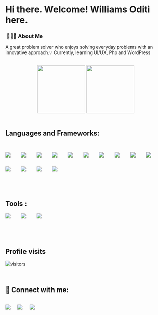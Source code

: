 # Hi there. Welcome! Williams Oditi here.
<h3> &nbsp;👩🏾‍💻 About Me </h3>

 A great problem solver who enjoys solving everyday problems with an innovative approach.💡
Currently, learning UI/UX, Php and WordPress

<br>
<div align="center">
  <img height="150rem" width="auto" src="https://github-readme-stats.vercel.app/api?username=Williamsoditi&show_icons=true&theme=tokyonight&include_all_commits=true&count_private=true"/>
  <img height="150rem" width="auto"  src="https://github-readme-stats.vercel.app/api/top-langs/?username=Williamsoditi&layout=compact&langs_count=7&theme=tokyonight"/>
 
  

</div>
<br>

## Languages and Frameworks:

<div style="display: inline_block"><br>
    <p>
       <img src="https://img.shields.io/badge/HTML5-E34F26?style=for-the-badge&logo=html5&logoColor=white" style="margin: 0 5% 5% 0">&nbsp;
        <img src="https://img.shields.io/badge/CSS-0077B5?&style=for-the-badge&logo=css3&logoColor=white" style="margin: 0 5% 5% 0">&nbsp;
        <img src="https://img.shields.io/badge/JavaScript-F7DF1E?style=for-the-badge&logo=javascript&logoColor=black" style="margin: 0 5% 5% 0">&nbsp;
        <img src="https://img.shields.io/badge/TypeScript-3179c7?style=for-the-badge&logo=typescript&logoColor=white" style="margin: 0 5% 5% 0">&nbsp;
        <img src="https://img.shields.io/badge/Angular-c30130?style=for-the-badge&logo=angular" style="margin: 0 5% 5% 0">&nbsp;
        <img src="https://img.shields.io/badge/python-2b5b84?style=for-the-badge&logo=python&logoColor=white" style="margin: 0 5% 5% 0">&nbsp;
        <img src="https://img.shields.io/badge/Bootstrap-080135?style=for-the-badge&logo=bootstrap&logoColor=white" style="margin: 0 5% 5% 0">&nbsp;
        <img src="https://img.shields.io/badge/Flask-000000?style=for-the-badge&logo=flask&logoColor=white" style="margin: 0 5% 5% 0">&nbsp;
        <img src="https://img.shields.io/badge/Django-092E20?style=for-the-badge&logo=django&logoColor=white" style="margin: 0 5% 5% 0">&nbsp;
        <img src="https://img.shields.io/badge/mysql-3e6e93?style=for-the-badge&logo=mysql&logoColor=f29111" style="margin: 0 5% 5% 0">&nbsp;
        <img src="https://img.shields.io/badge/PostgreSQL-14354C?style=for-the-badge&logo=postgreSQL&logoColor=blue" style="margin: 0 5% 5% 0">&nbsp;
        <img src="https://img.shields.io/badge/node-026e00?style=for-the-badge&logo=node.js&logoColor=white" style="margin: 0 5% 5% 0">&nbsp;
        <img src="https://img.shields.io/badge/jQuery-0769ad?style=for-the-badge&logo=jQuery&logoColor=white" style="margin: 0 5% 5% 0">&nbsp;
        <img src="https://img.shields.io/badge/react-282c34?style=for-the-badge&logo=react&logoColor=61dafb" style="margin: 0 5% 5% 0">&nbsp;
    </p>
</div>
<br>

## Tools :

<div style="display: inline_block">
    <img src="https://img.shields.io/badge/figma-a259ff?style=for-the-badge&logo=figma&logoColor=white" style="margin: 0 5% 5% 0">&nbsp;
    <img src="https://img.shields.io/badge/canva-3868e8?style=for-the-badge&logo=canva&logoColor=white" style="margin: 0 5% 5% 0">&nbsp;
    <img src="https://img.shields.io/badge/git-f64d27?style=for-the-badge&logo=git&logoColor=white" style="margin: 0 5% 5% 0">&nbsp;
    

</div>
 
<br>
<br>

## Profile visits

![visitors](https://visitor-badge.glitch.me/badge?page_id=WilliamsOditi)

<br>

## 🤝 Connect with me:
<br>
<div> 
 <a href="mailto:williamsoditi99@gmail.com" target="_blank" style="margin-right: 2%;"><img src="https://img.shields.io/badge/Gmail-D14836?style=for-the-badge&logo=gmail&logoColor=white" target="_blank"></a> &nbsp;
 <a href="https://www.linkedin.com/in/williams-oditi/" target="_blank" style="margin-right: 2%;"><img src="https://img.shields.io/badge/-LinkedIn-%230077B5?style=for-the-badge&logo=linkedin&logoColor=white" target="_blank"></a> &nbsp;
 <a href="https://twitter.com/OditiWilliams" target="_blank" style="margin-right: 2%;"><img src="https://img.shields.io/badge/@OditiWilliams-%231DA1F2.svg?style=for-the-badge&logo=Twitter&logoColor=white" target="_blank"></a> &nbsp;
